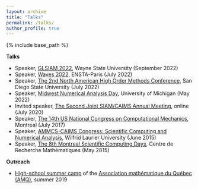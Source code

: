 ```yaml
---
layout: archive
title: "Talks"
permalink: /talks/
author_profile: true
---
```

{% include base_path %}


**Talks** 

* Speaker, [GLSIAM 2022](http://hli.wayne.edu/conferences/glsiam2022/main.html), Wayne State University (September 2022)
* Speaker, [Waves 2022](https://waves2022.apps.math.cnrs.fr/), ENSTA-Paris (July 2022)
* Speaker, [The 2nd North American High Order Methods Conference](https://sites.google.com/sdsu.edu/nahomcon2022/nahomcon-22), San Diego State University (July 2022)
* Speaker, [Midwest Numerical Analysis Day](https://sites.lsa.umich.edu/mwnaday2022/), University of Michigan (May 2022)
* Invited speaker, [The Second Joint SIAM/CAIMS Annual Meeting](https://www.siam.org/conferences/cm/conference/an20), online (July 2020)
* Speaker, [The 14th US National Congress on Computational Mechanics](http://14.usnccm.org/), Montreal (July 2017)
* Speaker, [AMMCS-CAIMS Congress: Scientific Computing and Numerical Analysis](http://www.ammcs-caims2015.wlu.ca/), Wilfrid Laurier University (June 2015)
* Speaker, [The 8th Montreal Scientific Computing Days](http://www.crm.umontreal.ca/Comp15/index_e.php), Centre de Recherche Mathématiques (May 2015)

**Outreach**

* [High-school summer camp](https://www.amq.math.ca/camps/) of the [Association mathématique du Québec (AMQ)](https://www.amq.math.ca/), summer 2019
<!-- {% if site.talkmap_link == true %}

<p style="text-decoration:underline;"><a href="/talkmap.html">See a map of all the places I've given a talk!</a></p>

{% endif %} -->

<!-- {% for post in site.talks reversed %}
  {% include archive-single-talk.html %}
{% endfor %}
 -->
